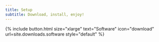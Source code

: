 ```yaml
---
title: Setup
subtitle: Download, install, enjoy!
---
```


{% include button.html size="xlarge" text="Software" icon="download" url=site.downloads.software style="default" %}